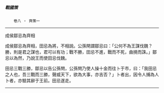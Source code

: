 

##### 戰國策
　　`卷八 ‧ 齊策一`

* * *

成侯鄒忌為齊相

成侯鄒忌為齊相，田忌為將，不相說。公孫閈謂鄒忌曰：「公何不為王謀伐魏？勝，則是君之謀也，君可以有功；戰不勝，田忌不進，戰而不死，曲撓而誅。」鄒忌以為然，乃說王而使田忌伐魏。

田忌三戰三勝，鄒忌以告公孫閈，公孫閈乃使人操十金而往卜于市，曰：「我田忌之人也，吾三戰而三勝，聲威天下，欲為大事，亦吉否？」卜者出，因令人捕為人卜者，亦驗其辭于王前。田忌遂走。

* * *

